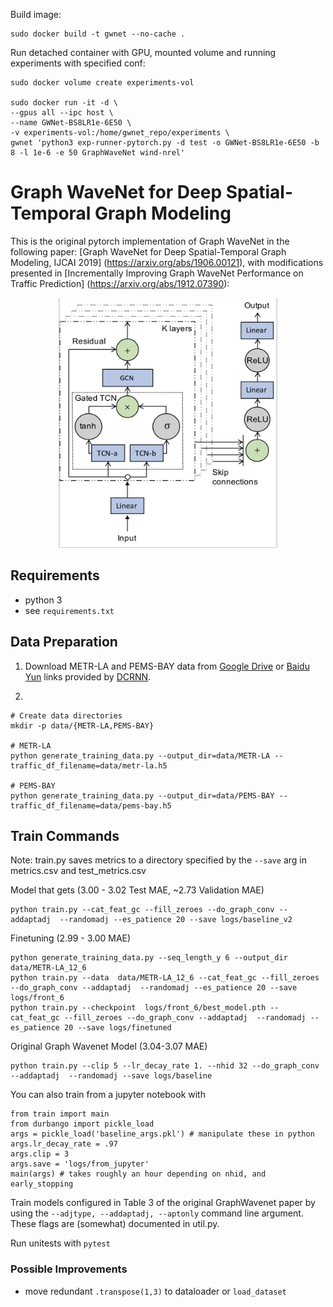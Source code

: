Build image:
```
sudo docker build -t gwnet --no-cache .
```

Run detached container with GPU, mounted volume and running experiments with specified conf:
```
sudo docker volume create experiments-vol

sudo docker run -it -d \
--gpus all --ipc host \
--name GWNet-BS8LR1e-6E50 \
-v experiments-vol:/home/gwnet_repo/experiments \
gwnet 'python3 exp-runner-pytorch.py -d test -o GWNet-BS8LR1e-6E50 -b 8 -l 1e-6 -e 50 GraphWaveNet wind-nrel'
```

# Graph WaveNet for Deep Spatial-Temporal Graph Modeling

This is the original pytorch implementation of Graph WaveNet in the following paper: 
[Graph WaveNet for Deep Spatial-Temporal Graph Modeling, IJCAI 2019] (https://arxiv.org/abs/1906.00121),
with modifications presented in [Incrementally Improving Graph WaveNet Performance on Traffic Prediction] (https://arxiv.org/abs/1912.07390):


<p align="center">
  <img width="350" height="400" src=./fig/model.png>
</p>

## Requirements
- python 3
- see `requirements.txt`


## Data Preparation

1) Download METR-LA and PEMS-BAY data from [Google Drive](https://drive.google.com/open?id=10FOTa6HXPqX8Pf5WRoRwcFnW9BrNZEIX) or [Baidu Yun](https://pan.baidu.com/s/14Yy9isAIZYdU__OYEQGa_g) links provided by [DCRNN](https://github.com/liyaguang/DCRNN).

2)

```
# Create data directories
mkdir -p data/{METR-LA,PEMS-BAY}

# METR-LA
python generate_training_data.py --output_dir=data/METR-LA --traffic_df_filename=data/metr-la.h5

# PEMS-BAY
python generate_training_data.py --output_dir=data/PEMS-BAY --traffic_df_filename=data/pems-bay.h5

```

## Train Commands
Note: train.py saves metrics to a directory specified by the `--save` arg in metrics.csv and test_metrics.csv

Model that gets (3.00 - 3.02 Test MAE, ~2.73 Validation MAE)
```
python train.py --cat_feat_gc --fill_zeroes --do_graph_conv --addaptadj  --randomadj --es_patience 20 --save logs/baseline_v2
```

Finetuning (2.99 - 3.00 MAE)
```
python generate_training_data.py --seq_length_y 6 --output_dir data/METR-LA_12_6
python train.py --data  data/METR-LA_12_6 --cat_feat_gc --fill_zeroes --do_graph_conv --addaptadj  --randomadj --es_patience 20 --save logs/front_6
python train.py --checkpoint  logs/front_6/best_model.pth --cat_feat_gc --fill_zeroes --do_graph_conv --addaptadj  --randomadj --es_patience 20 --save logs/finetuned

```
Original Graph Wavenet Model (3.04-3.07 MAE)
```
python train.py --clip 5 --lr_decay_rate 1. --nhid 32 --do_graph_conv --addaptadj  --randomadj --save logs/baseline
```

You can also train from a jupyter notebook with
```{python}
from train import main
from durbango import pickle_load
args = pickle_load('baseline_args.pkl') # manipulate these in python
args.lr_decay_rate = .97
args.clip = 3
args.save = 'logs/from_jupyter'
main(args) # takes roughly an hour depending on nhid, and early_stopping
```

Train models configured in Table 3 of the original GraphWavenet paper by using the `--adjtype, --addaptadj, --aptonly` command line argument.
These flags are (somewhat) documented in util.py.

Run unitests with `pytest`

### Possible Improvements
* move redundant `.transpose(1,3)` to dataloader or `load_dataset`

